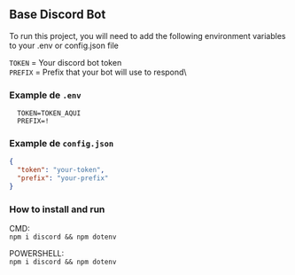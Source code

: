 ## Base Discord Bot

To run this project, you will need to add the following environment variables to your .env or config.json file

`TOKEN` = Your discord bot token\
`PREFIX` = Prefix that your bot will use to respond\

### Example de `.env`

```env
  TOKEN=TOKEN_AQUI
  PREFIX=!
```

### Example de `config.json`

```config.json
{
  "token": "your-token",
  "prefix": "your-prefix"
}
```

### How to install and run

CMD:\
`npm i discord && npm dotenv`

POWERSHELL:\
`npm i discord && npm dotenv`
